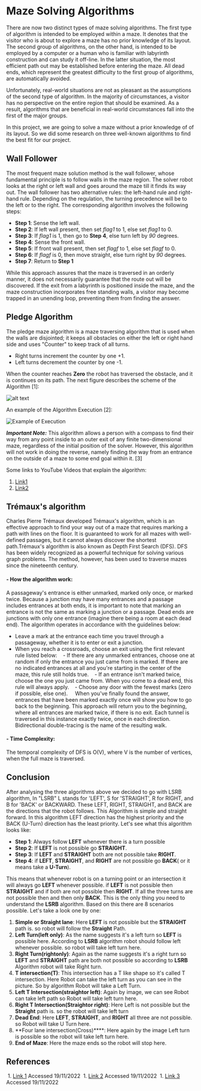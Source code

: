# Maze Solving Algorithms
There are now two distinct types of maze solving algorithms. The first type of algorithm is intended to be employed within a maze. It denotes that the visitor who is about to explore a maze has no prior knowledge of its layout. The second group of algorithms, on the other hand, is intended to be employed by a computer or a human who is familiar with labyrinth construction and can study it off-line.
In the latter situation, the most efficient path out may be established before entering the maze. All dead ends, which represent the greatest difficulty to the first group of algorithms, are automatically avoided.

Unfortunately, real-world situations are not as pleasant as the assumptions of the second type of algorithm. In the majority of circumstances, a visitor has no perspective on the entire region that should be examined. As a result, algorithms that are beneficial in real-world circumstances fall into the first of the major groups.

In this project, we are going to solve a maze without a prior knowledge of of its layout. So we did some research on three well-known algorithms to find the best fit for our project.

## Wall Follower
The most frequent maze solution method is the wall follower, whose fundamental principle is to follow walls in the maze region. The solver robot looks at the right or left wall and goes around the maze till it finds its way out. The wall follower has two alternative rules: the left-hand rule and right-hand rule. Depending on the regulation, the turning precedence will be to the left or to the right.
The corresponding algorithm involves the following steps:
- **Step 1**: Sense the left wall.
- **Step 2**: If left wall present, then set _flag1_ to 1, else set
_flag1_ to 0.
- **Step 3**: If _flag1_ is 1, then go to **Step 4**, else turn left by *90* degrees.
- **Step 4**: Sense the front wall.
- **Step 5**: If front wall present, then set _flagf_ to 1, else set
_flagf_ to 0.
- **Step 6**: If _flagf_ is 0, then move straight, else turn right by *90* degrees.
- **Step 7**: Return to **Step 1**

While this approach assures that the maze is traversed in an orderly manner, it does not necessarily guarantee that the route out will be discovered. If the exit from a labyrinth is positioned inside the maze, and the maze construction incorporates free standing walls, a visitor may become trapped in an unending loop, preventing them from finding the answer.

## Pledge Algorithm
The pledge maze algorithm is a maze traversing algorithm that is used when the walls are disjointed; it keeps all obstacles on either the left or right hand side and uses "Counter" to keep track of all turns.
* Right turns increment the counter by one +1.
* Left turns decrement the counter by one -1.

When the counter reaches **Zero** the robot has traversed the obstacle, and it is continues on its path.
The next figure describes the scheme of the Algorithm [1]:

![alt text](https://www.researchgate.net/profile/Krzysztof-Cetnarowicz/publication/220855794/figure/fig1/AS:649286383566856@1531813345936/Pledge-algorithm-A-Left-or-Right-Hand-side_W640.jpg)

An example of the Algorithm Execution [2]:

![Example of Execution](https://www.researchgate.net/profile/Nageswara-Rao-8/publication/2377958/figure/fig3/AS:652608557555713@1532605413576/Execution-of-Pledge-algorithm.png)

***Important Note:*** This algorithm allows a person with a compass to find their way from any point inside to an outer exit of any finite two-dimensional maze, regardless of the initial position of the solver. However, this algorithm will not work in doing the reverse, namely finding the way from an entrance on the outside of a maze to some end goal within it. [3]

Some links to YouTube Videos that explain the algorithm:

1. [Link1](https://www.youtube.com/watch?v=_KxAMV-2tKU)
1. [Link2](https://www.youtube.com/watch?v=6da4ZbJlphw)
 
 
## Trémaux's algorithm
Charles Pierre Trémaux developed Trémaux's algorithm, which is an effective approach to find your way out of a maze that requires marking a path with lines on the floor. It is guaranteed to work for all mazes with well-defined passages, but it cannot always discover the shortest path.Trémaux's algorithm is also known as Depth First Search (DFS). DFS has been widely recognized as a powerful technique for solving various graph problems. The method, however, has been used to traverse mazes since the nineteenth century.
#### - How the algorithm work:
A passageway's entrance is either unmarked, marked only once, or marked twice. Because a junction may have many entrances and a passage includes entrances at both ends, it is important to note that marking an entrance is not the same as marking a junction or a passage. Dead ends are junctions with only one entrance (imagine there being a room at each dead end). The algorithm operates in accordance with the guidelines below:
- Leave a mark at the entrance each time you travel through a passageway, whether it is to enter or exit a junction.
- When you reach a crossroads, choose an exit using the first relevant rule listed below:
   - If there are any unmarked entrances, choose one at random if only the entrance you just came from is marked. If there are no indicated entrances at all and you're starting in the center of the maze, this rule still holds true.
   - If an entrance isn't marked twice, choose the one you just came from. When you come to a dead end, this rule will always apply.
   - Choose any door with the fewest marks (zero if possible, else one).
   
When you've finally found the answer, entrances that have been marked exactly once will show you how to go back to the beginning. This approach will return you to the beginning, where all entrances are marked twice, if there is no exit. Each tunnel is traversed in this instance exactly twice, once in each direction. Bidirectional double-tracing is the name of the resulting walk.

#### - Time Complexity:
The temporal complexity of DFS is O(V), where V is the number of vertices, when the full maze is traversed.

## Conclusion 
After analysing the three algorithms above we decided to go with LSRB algorithm,  In "LSRB" L stands for 'LEFT', S for 'STRAIGHT', R for RIGHT, and B for 'BACK' or BACKWARD. These LEFT, RIGHT, STRAIGHT, and BACK are the directions that the robot follows. This Algorithm is simple and straight forward. In this algorithm LEFT direction has the highest priority and the BACK (U-Turn) direction has the least priority. Let's see what this algorithm looks like:
- **Step 1**: Always follow **LEFT** whenever there is a turn possible
- **Step 2**: If **LEFT** is not possible go **STRAIGHT**.
- **Step 3**: If **LEFT** and **STRAIGHT** both are not possible take **RIGHT**.
- **Step 4**: if **LEFT**, **STRAIGHT**, and **RIGHT** are not possible go **BACK**( or it means take a **U-Turn**).

This means that whenever robot is on a turning point or an intersection it will always go **LEFT** whenever possible. if **LEFT** is not possible then **STRAIGHT** and if both are not possible then **RIGHT**. If all the three turns are not possible then and then only **BACK**. This is the only thing you need to understand the **LSRB** algorithm. Based on this there are 8 scenarios possible. Let's take a look one by one:

1. **Simple or Straight lane**: Here **LEFT** is not possible but the **STRAIGHT** path is. so robot will follow the **Straight** Path.
2. **Left Turn(left only)**: As the name suggests it's a left turn so **LEFT** is possible here. According to **LSRB** algorithm robot should follow left whenever possible. so robot will take left turn here.
3. **Right Turn(rightonly)**: Again as the name suggests it's a right turn so **LEFT** and **STRAIGHT** path are both not possible so according to **LSRB** Algorithm robot will take Right turn.
4. **T intersection(T)**: This intersection has a T like shape so it's called T intersection. Here Robot can take the left turn as you can see in the picture. So by algorithm Robot will take a Left Turn.
5. **Left T Intersection(straightor left)**: Again by image, we can see Robot can take left path so Robot will take left turn here.
6. **Right T Intersection(Straightor right)**: Here Left is not possible but the **Straight** path is. so the robot will take left turn
7. **Dead End**: Here **LEFT**, **STRAIGHT**, and **RIGHT** all three are not possible. so Robot will take U Turn here.
8. **Four lane intersection(Cross)****: Here again by the image Left turn is possible so the robot will take left turn here.
9. **End of Maze**: Here the maze ends so the robot will stop here.

## References
 1. [Link 1](https://www.researchgate.net/publication/220855794_From_Algorithm_to_Agent/figures) Accessed 19/11/2022
 1. [Link 2](https://www.researchgate.net/publication/2377958_Robot_Navigation_in_Unknown_Terrains_Introductory_Survey_of_Non-Heuristic_Algorithms/figures?lo=1) Accessed 19/11/2022
 1. [Link 3](https://en.m.wikipedia.org/wiki/Maze-solving_algorithm?fbclid=IwAR0ksshjpM7Vob-W-Kd9GWlmo4l6kpmZLtCUSvDcK_eifCKcc6PLHndjVWI) Accessed 19/11/2022